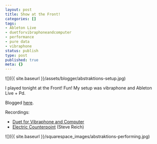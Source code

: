 ```yaml
---
layout: post
title: Show at the Front!
categories: []
tags:
- Ableton Live
- duetforvibraphoneandcomputer
- performance
- pure data
- vibraphone
status: publish
type: post
published: true
meta: {}
---
```


![]({{ site.baseurl }}/assets/blogger/abstraktions-setup.jpg)

I played tonight at the Front! Fun! My setup was vibraphone and Ableton Live + Pd.

Blogged [here](http://abstraktions.wordpress.com/2009/05/20/abstraktions-5/).

Recordings:

* [Duet for Vibraphone and Computer](http://www.charlesmartin.com.au/music/Abstraktions_5_files/090520-cpmTheFront-DuetVibe.mp3)
* [Electric Counterpoint](http://www.charlesmartin.com.au/music/Abstraktions_5_files/090520-cpmTheFront-Electric.mp3) (Steve Reich)

![]({{ site.baseurl }}/squarespace_images/abstraktions-performing.jpg)
